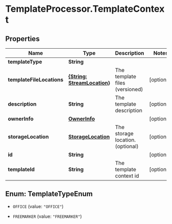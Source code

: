 # TemplateProcessor.TemplateContext

## Properties
Name | Type | Description | Notes
------------ | ------------- | ------------- | -------------
**templateType** | **String** |  | 
**templateFileLocations** | [**{String: StreamLocation}**](StreamLocation.md) | The template files (versioned) | [optional] 
**description** | **String** | The template description | [optional] 
**ownerInfo** | [**OwnerInfo**](OwnerInfo.md) |  | [optional] 
**storageLocation** | [**StorageLocation**](StorageLocation.md) | The storage location. (optional) | [optional] 
**id** | **String** |  | [optional] 
**templateId** | **String** | The template context id | [optional] 


<a name="TemplateTypeEnum"></a>
## Enum: TemplateTypeEnum


* `OFFICE` (value: `"OFFICE"`)

* `FREEMARKER` (value: `"FREEMARKER"`)




